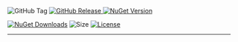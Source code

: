![GitHub Tag](https://img.shields.io/github/v/tag/TJC-Tools/TJC.Collection.MVVM) [![GitHub Release](https://img.shields.io/github/v/release/TJC-Tools/TJC.Collection.MVVM)
](https://github.com/TJC-Tools/TJC.Collection.MVVM/releases/latest) [![NuGet Version](https://img.shields.io/nuget/v/TJC.Collection.MVVM)](https://www.nuget.org/packages/TJC.Collection.MVVM)

[![NuGet Downloads](https://img.shields.io/nuget/dt/TJC.Collection.MVVM)](https://www.nuget.org/packages/TJC.Collection.MVVM) ![Size](https://img.shields.io/github/repo-size/TJC-Tools/TJC.Collection.MVVM) [![License](https://img.shields.io/github/license/TJC-Tools/TJC.Collection.MVVM.svg)](LICENSE)

---
